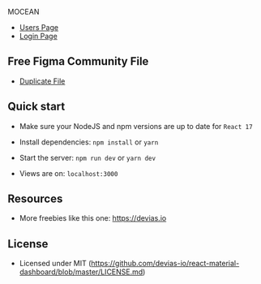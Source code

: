 MOCEAN


- [Users Page](https://material-kit-react.devias.io/customers)
- [Login Page](https://material-kit-react.devias.io/login)


## Free Figma Community File
 - [Duplicate File](https://www.figma.com/community/file/1039837897183395483/Devias-Dashboard-Design-Library-Kit)

## Quick start

- Make sure your NodeJS and npm versions are up to date for `React 17`

- Install dependencies: `npm install` or `yarn`

- Start the server: `npm run dev` or `yarn dev`

- Views are on: `localhost:3000`

## Resources

- More freebies like this one: <https://devias.io>


## License

- Licensed under MIT (https://github.com/devias-io/react-material-dashboard/blob/master/LICENSE.md)
